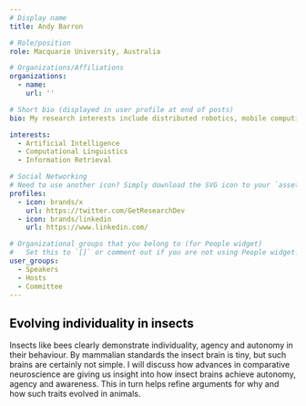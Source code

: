 ```yaml
---
# Display name
title: Andy Barron

# Role/position
role: Macquarie University, Australia

# Organizations/Affiliations
organizations:
  - name: 
    url: ''

# Short bio (displayed in user profile at end of posts)
bio: My research interests include distributed robotics, mobile computing and programmable matter.

interests:
  - Artificial Intelligence
  - Computational Linguistics
  - Information Retrieval

# Social Networking
# Need to use another icon? Simply download the SVG icon to your `assets/media/icons/` folder.
profiles:
  - icon: brands/x
    url: https://twitter.com/GetResearchDev
  - icon: brands/linkedin
    url: https://www.linkedin.com/

# Organizational groups that you belong to (for People widget)
#   Set this to `[]` or comment out if you are not using People widget.
user_groups:
  - Speakers
  - Hosts
  - Committee
---
```


<h2 style="color: #050505; text-align: left;">Evolving individuality in insects</h2>

Insects like bees clearly demonstrate individuality, agency and autonomy in their behaviour. By mammalian standards the insect brain is tiny, but such brains are certainly not simple.  I will discuss how advances in comparative neuroscience are giving us insight into how insect brains achieve autonomy, agency and awareness. This in turn helps refine arguments for why and how such traits evolved in animals.